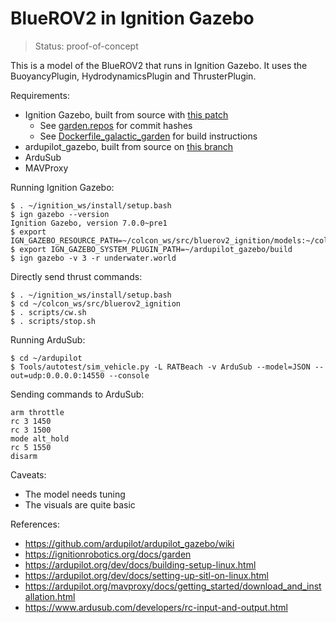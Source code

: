 # BlueROV2 in Ignition Gazebo

> Status: proof-of-concept

This is a model of the BlueROV2 that runs in Ignition Gazebo.
It uses the BuoyancyPlugin, HydrodynamicsPlugin and ThrusterPlugin.

Requirements:
* Ignition Gazebo, built from source with [this patch](https://github.com/ignitionrobotics/ign-gazebo/pull/1402)
  * See [garden.repos](garden.repos) for commit hashes
  * See [Dockerfile_galactic_garden](Dockerfile_galactic_garden) for build instructions
* ardupilot_gazebo, built from source on [this branch](https://github.com/ArduPilot/ardupilot_gazebo/tree/ignition-garden)
* ArduSub
* MAVProxy

Running Ignition Gazebo:
~~~
$ . ~/ignition_ws/install/setup.bash
$ ign gazebo --version
Ignition Gazebo, version 7.0.0~pre1
$ export IGN_GAZEBO_RESOURCE_PATH=~/colcon_ws/src/bluerov2_ignition/models:~/colcon_ws/src/bluerov2_ignition/worlds
$ export IGN_GAZEBO_SYSTEM_PLUGIN_PATH=~/ardupilot_gazebo/build
$ ign gazebo -v 3 -r underwater.world
~~~

Directly send thrust commands:
~~~
$ . ~/ignition_ws/install/setup.bash
$ cd ~/colcon_ws/src/bluerov2_ignition
$ . scripts/cw.sh
$ . scripts/stop.sh
~~~

Running ArduSub:
~~~
$ cd ~/ardupilot
$ Tools/autotest/sim_vehicle.py -L RATBeach -v ArduSub --model=JSON --out=udp:0.0.0.0:14550 --console
~~~

Sending commands to ArduSub:
~~~
arm throttle
rc 3 1450     
rc 3 1500
mode alt_hold
rc 5 1550
disarm
~~~

Caveats:
* The model needs tuning
* The visuals are quite basic

References:
* https://github.com/ardupilot/ardupilot_gazebo/wiki
* https://ignitionrobotics.org/docs/garden
* https://ardupilot.org/dev/docs/building-setup-linux.html
* https://ardupilot.org/dev/docs/setting-up-sitl-on-linux.html
* https://ardupilot.org/mavproxy/docs/getting_started/download_and_installation.html
* https://www.ardusub.com/developers/rc-input-and-output.html
